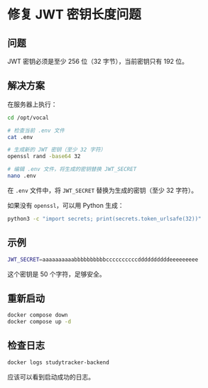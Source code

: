 # 修复 JWT 密钥长度问题

## 问题
JWT 密钥必须是至少 256 位（32 字节），当前密钥只有 192 位。

## 解决方案

在服务器上执行：

```bash
cd /opt/vocal

# 检查当前 .env 文件
cat .env

# 生成新的 JWT 密钥（至少 32 字符）
openssl rand -base64 32

# 编辑 .env 文件，将生成的密钥替换 JWT_SECRET
nano .env
```

在 `.env` 文件中，将 `JWT_SECRET` 替换为生成的密钥（至少 32 字符）。

如果没有 `openssl`，可以用 Python 生成：

```bash
python3 -c "import secrets; print(secrets.token_urlsafe(32))"
```

## 示例

```bash
JWT_SECRET=aaaaaaaaaabbbbbbbbbbccccccccccddddddddddeeeeeeeee
```

这个密钥是 50 个字符，足够安全。

## 重新启动

```bash
docker compose down
docker compose up -d
```

## 检查日志

```bash
docker logs studytracker-backend
```

应该可以看到启动成功的日志。
